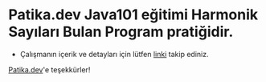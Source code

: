 # Patika.dev Java101 eğitimi Harmonik Sayıları Bulan Program pratiğidir.

* Çalışmanın içerik ve detayları için lütfen [linki](https://academy.patika.dev/courses/java101/pratik-harmonic) takip ediniz.

[Patika.dev](https://www.patika.dev/tr)'e teşekkürler!